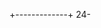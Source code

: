                           
                          
                          
                          
                          
                          
                          
                          
                          
                          
                          
                          
+-------------+
24-
